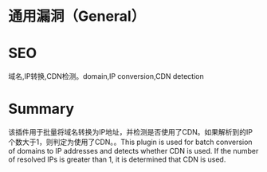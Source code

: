# 通用漏洞（General）
# SEO
域名,IP转换,CDN检测。domain,IP conversion,CDN detection
# Summary
该插件用于批量将域名转换为IP地址，并检测是否使用了CDN。如果解析到的IP个数大于1，则判定为使用了CDN。。This plugin is used for batch conversion of domains to IP addresses and detects whether CDN is used. If the number of resolved IPs is greater than 1, it is determined that CDN is used.
